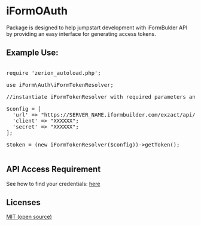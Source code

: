 # iFormOAuth

<p>Package is designed to help jumpstart development with iFormBulder API by providing an easy interface for generating access tokens.</p> 

<h2>Example Use:</h2>


<pre>

require 'zerion_autoload.php';

use iForm\Auth\iFormTokenResolver;

//instantiate iFormTokenResolver with required parameters and call getToken() method

$config = [
  'url' => "https://SERVER_NAME.iformbuilder.com/exzact/api/oauth/token";
  'client' => "XXXXXX";
  'secret' => "XXXXXX";
];

$token = (new iFormTokenResolver($config))->getToken(); 

</pre>

<h2>API Access Requirement</h2>

<p>See how to find your credentials: <a href="https://iformbuilder.zendesk.com/hc/en-us/articles/201702900-What-are-the-API-Apps-Start-Here-">here</a></p>

<h2>Licenses</h2>
<a href="http://opensource.org/licenses/MIT">MIT (open source)</a>
